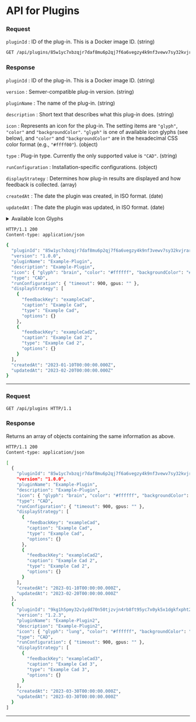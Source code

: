 # API for Plugins

<ApiPreamble verb="get" path="/plugins/:pluginId" />

### Request

`pluginId`
: ID of the plug-in. This is a Docker image ID. (string)

```bash title="Example"
GET /api/plugins/85w1yc7xbzqjr7daf8mu6p2qj7f6a6vegzy4k9nf3vewv7sy32kvjrar49k70h3n HTTP/1.1
```

### Response

`pluginId`
: ID of the plug-in. This is a Docker image ID. (string)

`version`
: Semver-compatible plug-in version. (string)

`pluginName`
: The name of the plug-in. (string)

`description`
: Short text that describes what this plug-in does. (string)

`icon`
: Represents an icon for the plug-in. The setting items are `"glyph"`, `"color"` and `"backgroundColor"`. `"glyph"` is one of available icon glyphs (see below), and `"color"` and `"backgroundColor"` are in the hexadecimal CSS color format (e.g., `"#ffff00"`). (object)

`type`
: Plug-in type. Currently the only supported value is `"CAD"`. (string)

`runConfiguration`
: Installation-specific configurations. (object)

`displayStrategy`
: Determines how plug-in results are displayed and how feedback is collected. (array)

`createdAt`
: The date the plugin was created, in ISO format. (date)

`updatedAt`
: The date the plugin was updated, in ISO format. (date)

<details>
<summary>Available Icon Glyphs</summary>

`"stomach"`,
`"brain"`,
`"lung"`,
`"liver"`,
`"bone"`,
`"breast"`,
`"heart"`,
`"colon"`,
`"face"`,
`"abdomen"`,
`"joint"`,
`"kidney"`,
`"artery"`,
`"pancreas"`,
`"calc"`,
`"visualize"`,
`"measure"`,
`"cpu"`,
`"scanner"`,
`"atom"`,
`"person"`

</details>

```bash title="Example"
HTTP/1.1 200
Content-type: application/json

{
  "pluginId": "85w1yc7xbzqjr7daf8mu6p2qj7f6a6vegzy4k9nf3vewv7sy32kvjrar49k70h3n",
  "version": "1.0.0",
  "pluginName": "Example-Plugin",
  "description": "Example-Plugin",
  "icon": { "glyph": "brain", "color": "#ffffff", "backgroundColor": "#666666" },
  "type": "CAD",
  "runConfiguration": { "timeout": 900, gpus: "" },
  "displayStrategy": [
    {
      "feedbackKey": "exampleCad",
      "caption": "Example Cad",
      "type": "Example Cad",
      "options": {}
    },
    {
      "feedbackKey": "exampleCad2",
      "caption": "Example Cad 2",
      "type": "Example Cad 2",
      "options": {}
    }
  ],
  "createdAt": "2023-01-10T00:00:00.000Z",
  "updatedAt": "2023-02-20T00:00:00.000Z"
}
```

---

<ApiPreamble verb="get" path="/plugins" />

### Request

```bash title="Example"
GET /api/plugins HTTP/1.1
```

### Response

Returns an array of objects containing the same information as above.

```bash title="Example"
HTTP/1.1 200
Content-type: application/json

[
  {
    "pluginId": "85w1yc7xbzqjr7daf8mu6p2qj7f6a6vegzy4k9nf3vewv7sy32kvjrar49k70h3n",
    "version": "1.0.0",
    "pluginName": "Example-Plugin",
    "description": "Example-Plugin",
    "icon": { "glyph": "brain", "color": "#ffffff", "backgroundColor": "#666666" },
    "type": "CAD",
    "runConfiguration": { "timeout": 900, gpus: "" },
    "displayStrategy": [
      {
        "feedbackKey": "exampleCad",
        "caption": "Example Cad",
        "type": "Example Cad",
        "options": {}
      },
      {
        "feedbackKey": "exampleCad2",
        "caption": "Example Cad 2",
        "type": "Example Cad 2",
        "options": {}
      }
    ],
    "createdAt": "2023-01-10T00:00:00.000Z",
    "updatedAt": "2023-02-20T00:00:00.000Z"
  },
  {
    "pluginId": "9kg1h5pmy32v1ydd70n50tjzvjn4rb8ft95yc7x0yk5x1dgkfxpht2znc5a1tyfe",
    "version": "1.2.3",
    "pluginName": "Example-Plugin2",
    "description": "Example-Plugin2",
    "icon": { "glyph": "lung", "color": "#ffffff", "backgroundColor": "#666666" },
    "type": "CAD",
    "runConfiguration": { "timeout": 900, gpus: "" },
    "displayStrategy": [
      {
        "feedbackKey": "exampleCad3",
        "caption": "Example Cad 3",
        "type": "Example Cad 3",
        "options": {}
      }
    ],
    "createdAt": "2023-03-30T00:00:00.000Z",
    "updatedAt": "2023-03-30T00:00:00.000Z"
  }
]
```

---
